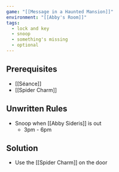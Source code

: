 ```yaml
---
game: "[[Message in a Haunted Mansion]]"
environment: "[[Abby's Room]]"
tags:
  - lock and key
  - snoop
  - something's missing
  - optional
---
```

## Prerequisites
* [[Séance]]
* [[Spider Charm]]
## Unwritten Rules
* Snoop when [[Abby Sideris]] is out
	* 3pm - 6pm
## Solution
* Use the [[Spider Charm]] on the door